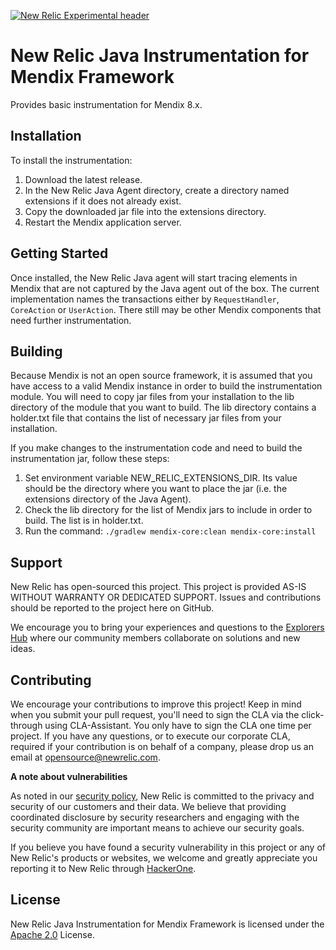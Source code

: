 [![New Relic Experimental header](https://github.com/newrelic/opensource-website/raw/master/src/images/categories/Experimental.png)](https://opensource.newrelic.com/oss-category/#new-relic-experimental)

# New Relic Java Instrumentation for Mendix Framework

Provides basic instrumentation for Mendix 8.x.

## Installation

To install the instrumentation:

1. Download the latest release.
2. In the New Relic Java Agent directory, create a directory named extensions if it does not already exist.
3. Copy the downloaded jar file into the extensions directory.
4. Restart the Mendix application server.

## Getting Started

Once installed, the New Relic Java agent will start tracing elements in Mendix that are not captured by the Java agent out of the box. The current implementation names the transactions either by `RequestHandler`, `CoreAction` or `UserAction`. There still may be other Mendix components that need further instrumentation.
## Building

Because Mendix is not an open source framework, it is assumed that you have access to a valid Mendix instance in order to build the instrumentation module. You will need to copy jar files from your installation to the lib directory of the module that you want to build. The lib directory contains a holder.txt file that contains the list of necessary jar files from your installation.

If you make changes to the instrumentation code and need to build the instrumentation jar, follow these steps:

1. Set environment variable NEW_RELIC_EXTENSIONS_DIR. Its value should be the directory where you want to place the jar (i.e. the extensions directory of the Java Agent).
2. Check the lib directory for the list of Mendix jars to include in order to build. The list is in holder.txt.
3. Run the command: `./gradlew mendix-core:clean mendix-core:install`

## Support

New Relic has open-sourced this project. This project is provided AS-IS WITHOUT WARRANTY OR DEDICATED SUPPORT. Issues and contributions should be reported to the project here on GitHub.

We encourage you to bring your experiences and questions to the [Explorers Hub](https://discuss.newrelic.com) where our community members collaborate on solutions and new ideas.

## Contributing

We encourage your contributions to improve this project! Keep in mind when you submit your pull request, you'll need to sign the CLA via the click-through using CLA-Assistant. You only have to sign the CLA one time per project. If you have any questions, or to execute our corporate CLA, required if your contribution is on behalf of a company, please drop us an email at opensource@newrelic.com.

**A note about vulnerabilities**

As noted in our [security policy](../../security/policy), New Relic is committed to the privacy and security of our customers and their data. We believe that providing coordinated disclosure by security researchers and engaging with the security community are important means to achieve our security goals.

If you believe you have found a security vulnerability in this project or any of New Relic's products or websites, we welcome and greatly appreciate you reporting it to New Relic through [HackerOne](https://hackerone.com/newrelic).

## License

New Relic Java Instrumentation for Mendix Framework is licensed under the [Apache 2.0](http://apache.org/licenses/LICENSE-2.0.txt) License.